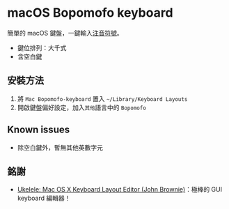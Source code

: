 # macOS Bopomofo keyboard
簡單的 macOS 鍵盤，一鍵輸入[注音符號](https://www.wikiwand.com/zh-tw/注音符號)。
* 鍵位排列：大千式
* 含空白鍵

## 安裝方法
1. 將 `Mac Bopomofo-keyboard` 置入 `~/Library/Keyboard Layouts`
2. 開啟鍵盤偏好設定，加入`其他`語言中的 `Bopomofo`

## Known issues
* 除空白鍵外，暫無其他英數字元

## 銘謝
* [Ukelele: Mac OS X Keyboard Layout Editor (John Brownie)](https://scripts.sil.org/cms/scripts/page.php?site_id=nrsi&id=ukelele)：極棒的 GUI keyboard 編輯器！
